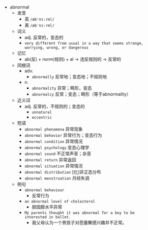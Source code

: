 - abnormal
  - 发音
    - 英 `/æb'nɔːrml/`
    - 美 `/æbˈnɔːrml/`
  - 词义
    - adj. 反常的，变态的
    - `very different from usual in a way that seems strange, worrying, wrong, or dangerous`
  - 记忆
    - ab(反) + norm(规则) + al → 违反规则的 → 反常的
  - 同根词
    - adv.
      - `abnormally` 反常地；变态地；不规则地
    - n.
      - `abnormality` 异常；畸形，变态
      - `abnormalcy` 反常；变态；畸形（等于abnormality）
  - 近义词
    - adj. 反常的，不规则的；变态的
      - `unnatural`
      - `eccentric`
  - 短语
    - `abnormal phenomena` 异常现象 
    - `abnormal behavior` 异常行为；变态行为 
    - `abnormal condition` 异常情况 
    - `abnormal psychology` 变态心理学 
    - `abnormal sound` 不正常声音；杂音 
    - `abnormal return` 异常返回 
    - `abnormal situation` 异常情况 
    - `abnormal distribution` [化]非正态分布 
    - `abnormal menstruation` 月经失调 
  - 例句
    - `abnormal behaviour`
      - 反常行为
    - `an abnormal level of cholesterol`
      - 胆固醇水平异常
    - `My parents thought it was abnormal for a boy to be interested in ballet.`
      - 我父母认为一个男孩子对芭蕾舞感兴趣并不正常。

